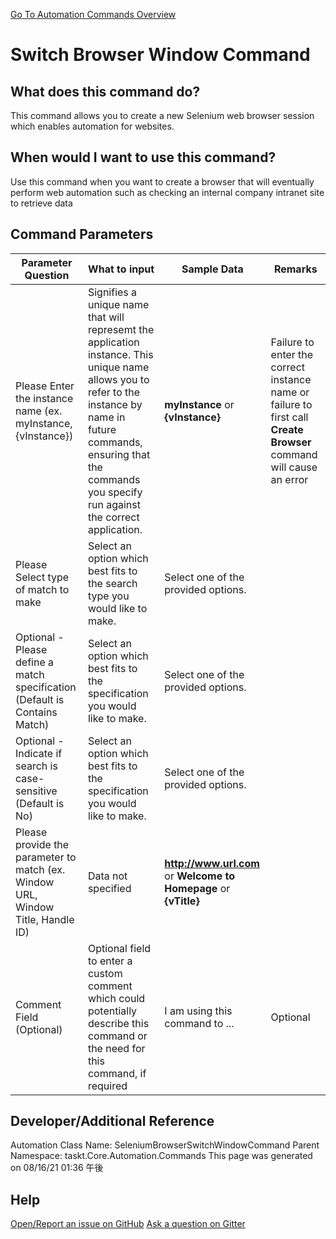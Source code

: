 <!--TITLE: Switch Browser Window Command -->
<!-- SUBTITLE: a command in the Web Browser Commands group. -->
[Go To Automation Commands Overview](/automation-commands.md)


# Switch Browser Window Command


## What does this command do?
This command allows you to create a new Selenium web browser session which enables automation for websites.


## When would I want to use this command?
Use this command when you want to create a browser that will eventually perform web automation such as checking an internal company intranet site to retrieve data


## Command Parameters
| Parameter Question   	| What to input  	|  Sample Data 	| Remarks  	|
| ---                    | ---               | ---           | ---       |
|Please Enter the instance name (ex. myInstance, {vInstance})|Signifies a unique name that will represemt the application instance.  This unique name allows you to refer to the instance by name in future commands, ensuring that the commands you specify run against the correct application.|**myInstance** or **{vInstance}**|Failure to enter the correct instance name or failure to first call **Create Browser** command will cause an error|
|Please Select type of match to make|Select an option which best fits to the search type you would like to make.|Select one of the provided options.||
|Optional - Please define a match specification (Default is Contains Match)|Select an option which best fits to the specification you would like to make.|Select one of the provided options.||
|Optional - Indicate if search is case-sensitive (Default is No)|Select an option which best fits to the specification you would like to make.|Select one of the provided options.||
|Please provide the parameter to match (ex. Window URL, Window Title, Handle ID)|Data not specified|**http://www.url.com** or **Welcome to Homepage** or **{vTitle}**||
|Comment Field (Optional)|Optional field to enter a custom comment which could potentially describe this command or the need for this command, if required|I am using this command to ...|Optional|














## Developer/Additional Reference
Automation Class Name: SeleniumBrowserSwitchWindowCommand
Parent Namespace: taskt.Core.Automation.Commands
This page was generated on 08/16/21 01:36 午後


## Help
[Open/Report an issue on GitHub](https://github.com/saucepleez/taskt/issues/new)
[Ask a question on Gitter](https://gitter.im/taskt-rpa/Lobby)

